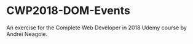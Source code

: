 # CWP2018-DOM-Events
An exercise for the Complete Web Developer in 2018 Udemy course by Andrei Neagoie.
